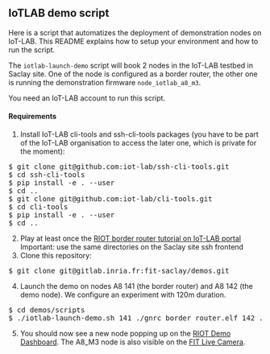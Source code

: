 ## IoTLAB demo script

Here is a script that automatizes the deployment of demonstration nodes on
IoT-LAB. This README explains how to setup your environment and how to run
the script.

The `iotlab-launch-demo` script will book 2 nodes in the IoT-LAB testbed in
Saclay site. One of the node is configured as a border router, the other one
is running the demonstration firmware `node_iotlab_a8_m3`.

You need an IoT-LAB account to run this script.

#### Requirements

1. Install IoT-LAB cli-tools and ssh-cli-tools packages (you have to be part of
   the IoT-LAB organisation to access the later one, which is private for the
   moment):
<pre>
$ git clone git@github.com:iot-lab/ssh-cli-tools.git
$ cd ssh-cli-tools
$ pip install -e . --user
$ cd ..
$ git clone git@github.com:iot-lab/cli-tools.git
$ cd cli-tools
$ pip install -e . --user
$ cd ..
</pre>
2. Play at least once the [RIOT border router tutorial on IoT-LAB
   portal](https://www.iot-lab.info/tutorials/riot-public-ipv66lowpan-network-with-a8-m3-nodes/)
   Important: use the same directories on the Saclay site ssh frontend
3. Clone this repository:
<pre>
$ git clone git@gitlab.inria.fr:fit-saclay/demos.git
</pre>
4. Launch the demo on nodes A8 141 (the border router) and A8 142 (the demo
   node). We configure an experiment with 120m duration.
<pre>
$ cd demos/scripts
$ ./iotlab-launch-demo.sh 141 ./gnrc_border_router.elf 142 ./dashboard_riot_a8_m3.elf 120
</pre>
5. You should now see a new node popping up on the
   [RIOT Demo Dashboard](http://riot-demo.inria.fr). The A8_M3 node is also visible
   on the [FIT Live Camera](http://demo-fit.saclay.inria.fr).
